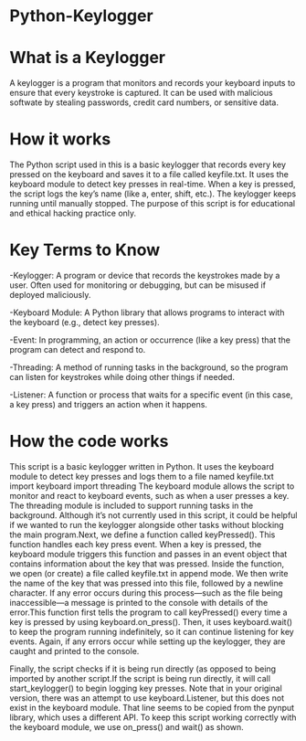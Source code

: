 # Python-Keylogger

# What is a Keylogger
A keylogger is a program that monitors and records your keyboard inputs to ensure that every keystroke is captured. It can be used with malicious softwate  by stealing passwords, credit card numbers, or sensitive data.

# How it works 
The Python script used in this  is a basic keylogger that records every key pressed on the keyboard and saves it to a file called keyfile.txt. It uses the keyboard module to detect key presses in real-time.
When a key is pressed, the script logs the key’s name (like a, enter, shift, etc.).
The keylogger keeps running until manually stopped.
The purpose of this script is for educational and ethical hacking practice only.

# Key Terms to Know
-Keylogger: A program or device that records the keystrokes made by a user. Often used for monitoring or debugging, but can be misused if deployed maliciously.

-Keyboard Module: A Python library that allows programs to interact with the keyboard (e.g., detect key presses).

-Event: In programming, an action or occurrence (like a key press) that the program can detect and respond to.

-Threading: A method of running tasks in the background, so the program can listen for keystrokes while doing other things if needed.

-Listener: A function or process that waits for a specific event (in this case, a key press) and triggers an action when it happens.


# How the code works
This script is a basic keylogger written in Python. It uses the keyboard module to detect key presses and logs them to a file named keyfile.txt
import keyboard
import threading
The keyboard module allows the script to monitor and react to keyboard events, such as when a user presses a key. The threading module is included to support running tasks in the background. Although it’s not currently used in this script, it could be helpful if we wanted to run the keylogger alongside other tasks without blocking the main program.Next, we define a function called keyPressed(). This function handles each key press event. When a key is pressed, the keyboard module triggers this function and passes in an event object that contains information about the key that was pressed. Inside the function, we open (or create) a file called keyfile.txt in append mode. We then write the name of the key that was pressed into this file, followed by a newline character. If any error occurs during this process—such as the file being inaccessible—a message is printed to the console with details of the error.This function first tells the program to call keyPressed() every time a key is pressed by using keyboard.on_press(). Then, it uses keyboard.wait() to keep the program running indefinitely, so it can continue listening for key events. Again, if any errors occur while setting up the keylogger, they are caught and printed to the console.

Finally, the script checks if it is being run directly (as opposed to being imported by another script.If the script is being run directly, it will call start_keylogger() to begin logging key presses. Note that in your original version, there was an attempt to use keyboard.Listener, but this does not exist in the keyboard module. That line seems to be copied from the pynput library, which uses a different API. To keep this script working correctly with the keyboard module, we use on_press() and wait() as shown.
